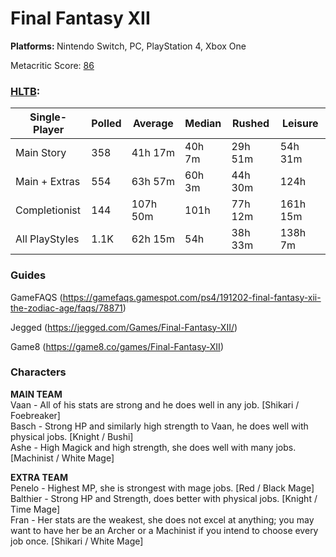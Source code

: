 # Final Fantasy XII

<b> Platforms: </b> Nintendo Switch, PC, PlayStation 4, Xbox One

Metacritic Score: [86](https://www.metacritic.com/game/final-fantasy-xii-the-zodiac-age/)

### [HLTB](https://howlongtobeat.com/game/37832): 
| Single-Player  	| Polled 	| Average  	| Median 	| Rushed  	| Leisure  	|
|----------------	|--------	|----------	|--------	|---------	|----------	|
| Main Story     	| 358    	| 41h 17m  	| 40h 7m 	| 29h 51m 	| 54h 31m  	|
| Main + Extras  	| 554    	| 63h 57m  	| 60h 3m 	| 44h 30m 	| 124h     	|
| Completionist  	| 144    	| 107h 50m 	| 101h   	| 77h 12m 	| 161h 15m 	|
| All PlayStyles 	| 1.1K   	| 62h 15m  	| 54h    	| 38h 33m 	| 138h 7m  	|

### Guides
GameFAQS (https://gamefaqs.gamespot.com/ps4/191202-final-fantasy-xii-the-zodiac-age/faqs/78871)

Jegged (https://jegged.com/Games/Final-Fantasy-XII/)

Game8 (https://game8.co/games/Final-Fantasy-XII)

### Characters
**MAIN TEAM**\
Vaan - All of his stats are strong and he does well in any job. [Shikari / Foebreaker]\
Basch - Strong HP and similarly high strength to Vaan, he does well with physical jobs. [Knight / Bushi]\
Ashe - High Magick and high strength, she does well with many jobs. [Machinist / White Mage]

**EXTRA TEAM**\
Penelo - Highest MP, she is strongest with mage jobs. [Red / Black Mage]\
Balthier - Strong HP and Strength, does better with physical jobs. [Knight / Time Mage]\
Fran - Her stats are the weakest, she does not excel at anything; you may want to have her be an Archer or a Machinist if you intend to 
choose every job once. [Shikari / White Mage]